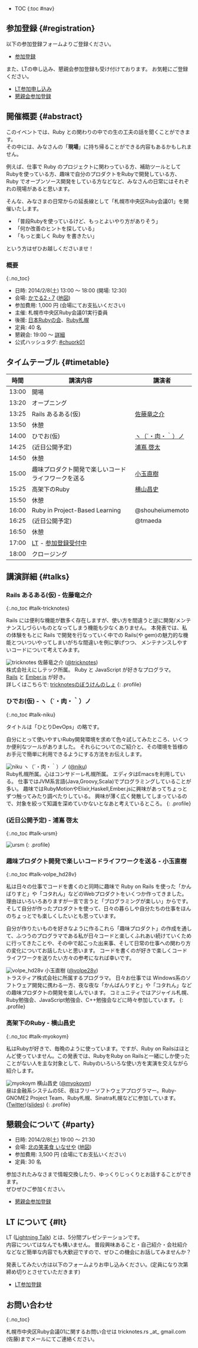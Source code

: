 * TOC
{:toc #nav}

## 参加登録 {#registration}

以下の参加登録フォームよりご登録ください。

* [参加登録](http://bit.ly/chuork01)

また、LTの申し込み、懇親会参加登録も受け付けております。
お気軽にご登録ください。

* [LT参加申し込み](http://bit.ly/chuork01-lt)
* [懇親会参加登録](http://bit.ly/chuork01-party)

## 開催概要 {#abstract}

このイベントでは、Ruby との関わりの中での生の工夫の話を聞くことができます。<br>
その中には、みなさんの「**現場**」に持ち帰ることができる内容もあるかもしれません。

例えば、仕事で Ruby のプロジェクトに関わっている方、補助ツールとしてRubyを使っている方、趣味で自分のプロダクトをRubyで開発している方、Ruby でオープンソース開発をしている方などなど、みなさんの日常にはそれぞれの現場があると思います。

そんな、みなさまの日常からの延長線として「札幌市中央区Ruby会議01」を開催いたします。

* 「普段Rubyを使っているけど、もっとよいやり方がありそう」
* 「何か改善のヒントを探している」
* 「もっと楽しく Ruby を書きたい」

という方はぜひお越しくださいませ！

### 概要
{:.no_toc}

* 日時: 2014/2/8(土) 13:00 〜 18:00 (開場: 12:30)
* 会場: [かでる2・7][] ([地図](https://maps.google.co.jp/maps?q=43.063107,141.345473&num=1&brcurrent=3,0x5f0b2997c2c14ff7:0x9db606f6a754b30b,0&t=m&z=18))
* 参加費用: 1,000 円 (会場にてお支払いください)
* 主催: 札幌市中央区Ruby会議01実行委員
* 後援: [日本Rubyの会][]、[Ruby札幌][]
* 定員: 40 名
* 懇親会: 19:00 〜 [詳細](#party)
* 公式ハッシュタグ: [#chuork01][]

[かでる2・7]: http://homepage.kaderu27.or.jp/
[日本Rubyの会]: http://ruby-no-kai.org/
[Ruby札幌]: http://ruby-sapporo.org/
[#chuork01]: https://twitter.com/search?q=%23chuork

## タイムテーブル {#timetable}

|時間 |講演内容|講演者|
|-----|--------|------|
|13:00|開場| |
|13:20|オープニング| |
|13:25|Rails あるある(仮)|[佐藤竜之介](#talk-tricknotes)|
|13:50|休憩| |
|14:00|ひでお(仮)|[ヽ（´・肉・｀）ノ](#talk-niku)|
|14:25|(近日公開予定)|[浦嶌 啓太](#talk-ursm)|
|14:50|休憩| |
|15:00|趣味プロダクト開発で楽しいコードライフワークを送る|[小玉直樹](#talk-volpe_hd28v)|
|15:25|高架下のRuby|[横山昌史](#talk-myokoym)|
|15:50|休憩| |
|16:00|Ruby in Project-Based Learning|@shouheiumemoto|
|16:25|(近日公開予定)|@tmaeda|
|16:50|休憩| |
|17:00|[LT](#lt) - [参加登録受付中](http://bit.ly/chuork01-lt)| |
|18:00|クロージング| |

## 講演詳細 {#talks}

### Rails あるある(仮) - 佐藤竜之介
{:.no_toc #talk-tricknotes}

Rails には便利な機能が数多く存在しますが、使い方を間違うと逆に開発/メンテナンスしづらいものとなってしまう機能も少なくありません。
本発表では、私の体験をもとに Rails で開発を行なっていく中での Rails(や gem)の魅力的な機能とついついやってしまいがちな間違いを例に挙げつつ、
メンテナンスしやすいコードについて考えてみます。

![tricknotes](https://fbcdn-sphotos-b-a.akamaihd.net/hphotos-ak-ash3/13508_374056796011580_1728315222_n.jpg)
佐藤竜之介 ([@tricknotes](https://github.com/tricknotes))<br/>
株式会社えにしテック所属。
Ruby と JavaScript が好きなプログラマ。<br>
[Rails](http://rubyonrails.org/) と [Ember.js](http://emberjs.com/) が好き。<br>
詳しくはこちらで: [tricknotesのぼうけんのしょ](http://tricknotes.hateblo.jp/)
{: .profile}

### ひでお(仮) - ヽ（´・肉・｀）ノ
{:.no_toc #talk-niku}

タイトルは「ひとりDevOps」の略です。

自分にとって使いやすいRuby開発環境を求めて色々試してみたところ、いくつか便利なツールがありました。
それらについてのご紹介と、その環境を皆様のお手元で簡単に利用できるようにする方法をお伝えします。

![niku](https://s.gravatar.com/avatar/a51816c3b11f79d9644a46105d513f1b.png)
ヽ（´・肉・｀）ノ ([@niku](https://github.com/niku))<br/>
Ruby札幌所属。心はコンサドーレ札幌所属。
エディタはEmacsを利用している。
仕事ではJVM系言語(Java,Groovy,Scala)でプログラミングしていることが多い。
趣味ではRubyMotionやElixir,Haskell,Ember.jsに興味があってちょっとずつ触ってみたり調べたりしている。
興味が薄く広く発散してしまっているので、対象を絞って知識を深めていかないとなあと考えているところ。
{: .profile}

### (近日公開予定) - 浦嶌 啓太
{:.no_toc #talk-ursm}

![ursm](https://secure.gravatar.com/avatar/fd547c9c121704eab28251f824bc2568.png)
{: .profile}

### 趣味プロダクト開発で楽しいコードライフワークを送る - 小玉直樹
{:.no_toc #talk-volpe_hd28v}

私は日々の仕事でコードを書くのと同時に趣味で Ruby on Rails を使った「かんばりすと」や「コタれん」などのWebプロダクトをいくつか作ってきました。
理由はいろいろありますが一言で言うと「プログラミングが楽しい」からです。
そして自分が作ったプロダクトを使って、日々の暮らしや自分たちの仕事をほんのちょっとでも楽しくしたいとも思っています。

自分が作りたいものを好きなように作るこれら「趣味プロダクト」の作成を通して、ふつうのプログラマである私が日々コードと楽しくふれあい続けていくために行ってきたことや、その中で起こった出来事、そして日常の仕事への関わり方の変化についてお話したいと思います。
コードを書くのが好きで楽しくコードライフワークを送りたい方々の参考になれば幸いです。

![volpe_hd28v](https://s.gravatar.com/avatar/d43ec41b7e9cbf51b42f5343ebe89ef4.png)
小玉直樹 ([@volpe28v](https://github.com/volpe28v))<br/>
トラスティア株式会社に所属するプログラマ。
日々お仕事では Windows系のソフトウェア開発に携わる一方、夜な夜な「かんばんりすと」や「コタれん」などの趣味プロダクトの開発を楽しんでいます。
コミュニティではアジャイル札幌、Ruby勉強会、JavaScript勉強会、C++勉強会などに時々参加しています。
{: .profile}

### 高架下のRuby - 横山昌史
{:.no_toc #talk-myokoym}

私はRubyが好きで、毎晩のように使っています。ですが、Ruby on Railsはほとんど使っていません。この発表では、RubyをRuby on Railsと一緒にしか使ったことがない人を主な対象として、Rubyのいろいろな使い方を実演を交えながら紹介します。

![myokoym](http://myokoym.net/public/profile-myokoym-chuork01.jpg)
横山昌史 ([@myokoym](https://github.com/myokoym))<br>
昼は金融系システムのSE、夜はフリーソフトウェアプログラマー。Ruby-GNOME2 Project Team、Ruby札幌、Sinatra札幌などに参加しています。([Twitter](https://twitter.com/myokoym))([slides](http://slide.rabbit-shocker.org/authors/myokoym/))
{: .profile}

## 懇親会について {#party}

* 日時: 2014/2/8(土) 19:00 〜 21:30
* 会場: [北の笑美食 いなせや][] ([地図](https://maps.google.co.jp/maps?q=43.058921,141.350218&num=1&brcurrent=3,0x5f0b299b45607ae1:0x850628b2828d8342,0&t=m&z=19))
* 参加費用: 3,500 円 (会場にてお支払いください)
* 定員: 30 名

[北の笑美食 いなせや]: http://www.hotpepper.jp/strJ001008774/

参加されたみなさまで情報交換したり、ゆっくりじっくりとお話することができます。<br>
ぜひぜひご参加ください。

* [懇親会参加登録](http://bit.ly/chuork01-party)

## LT について {#lt}

LT ([Lightning Talk][]) とは、5分間プレゼンテーションです。<br>
内容についてはなんでも構いません。
普段興味あること・自己紹介・会社紹介などなど簡単な内容でも大歓迎ですので、ぜひこの機会にお話してみませんか？

発表してみたい方は以下のフォームよりお申し込みください。(定員になり次第締め切りとさせていただきます)

* [LT参加登録](http://bit.ly/chuork01-lt)

[Lightning Talk]: http://ja.wikipedia.org/wiki/%E3%83%A9%E3%82%A4%E3%83%88%E3%83%8B%E3%83%B3%E3%82%B0%E3%83%88%E3%83%BC%E3%82%AF

## お問い合わせ
{:.no_toc}

札幌市中央区Ruby会議01に関するお問い合せは tricknotes.rs \_at\_ gmail.com (佐藤)までメールにてご連絡ください。
